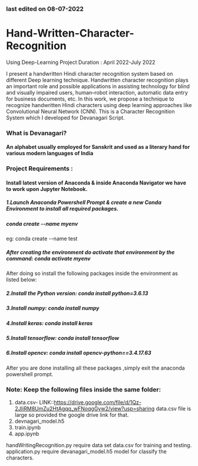 ### last edited on 08-07-2022

# Hand-Written-Character-Recognition
Using Deep-Learning
Project Duration : April 2022-July 2022

I present a handwritten Hindi character recognition system based on different Deep learning technique. 
Handwritten character recognition plays an important role and possible applications in assisting technology for blind and visually impaired users, human–robot interaction, automatic data entry for business documents, etc. 
In this work, we propose a technique to recognize handwritten Hindi characters using deep learning approaches like Convolutional Neural Network (CNN). 
This is a Character Recognition System which I developed for Devanagari Script.

### What is Devanagari?
#### An alphabet usually employed for Sanskrit and used as a literary hand for various modern languages of India

### Project Requirements :

#### Install latest version of Anaconda & inside Anaconda Navigator we have to work upon Jupyter Notebook.

##### 1.Launch Anaconda Powershell Prompt & create a new Conda Environment to install all required packages.
##### conda create --name myenv     
   eg: conda create --name test
##### After creating the environment do activate that environment by the command:  conda activate myenv  
After doing so install the following packages inside the environment as listed below:

##### 2.Install the Python version:  conda install python=3.6.13
##### 3.Install numpy:  conda install numpy
##### 4.Install keras:  conda install keras
##### 5.Install tensorflow:  conda install tensorflow
##### 6.Install opencv:  conda install opencv-python==3.4.17.63

After you are done installing all these packages ,simply exit the anaconda powershell prompt.
### Note: Keep the following files inside the same folder:
1. data.csv- LINK::https://drive.google.com/file/d/1Qz-2JIiRM8UmZu2HtAgqq_wFNoqgGyw2/view?usp=sharing
data.csv file is large so provided the google drive link for that.
2. devnagari_model.h5
3. train.ipynb
4. app.ipynb

handWritingRecognition.py require data set data.csv for training and testing.<br>
application.py require devanagari_model.h5 model for classify the characters.
